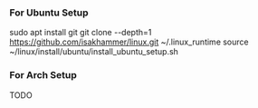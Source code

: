 ### For Ubuntu Setup



sudo apt install git
git clone --depth=1 https://github.com/isakhammer/linux.git ~/.linux_runtime
source ~/linux/install/ubuntu/install_ubuntu_setup.sh



### For Arch Setup
TODO
